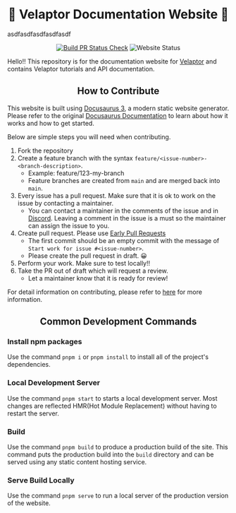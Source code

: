 <!-- markdownlint-disable MD033 -->
<!-- markdownlint-disable MD041 -->

<span align="center">

# 📃 Velaptor Documentation Website 📃

</span>
asdfasdfasdfasdfasdf
<span align="center">

[![Build PR Status Check](https://img.shields.io/github/actions/workflow/status/KinsonDigital/Velaptor/build-status-check.yml?label=%E2%9A%99%EF%B8%8FBuild)](https://github.com/KinsonDigital/Velaptor/actions/workflows/build-status-check.yml)
![Website Status](https://img.shields.io/website/https/docs.velaptor.io?label=Doc%20Site%20Status&up_message=Site%20Up🤘🏻&up_color=seagreen&down_message=Site%20Down🥺&down_color=indianred)

</span>

Hello!!  This repository is for the documentation website for [Velaptor](https://github.com/KinsonDigital/Velaptor) and contains Velaptor tutorials and API documentation.

<span align="center">

## **How to Contribute**

</span>

This website is built using [Docusaurus 3](https://docusaurus.io/), a modern static website generator.
Please refer to the original [Docusaurus Documentation](https://docusaurus.io/docs) to learn about how it works and how to get started.

Below are simple steps you will need when contributing.

1. Fork the repository
2. Create a feature branch with the syntax `feature/<issue-number>-<branch-description>`.
   - Example: feature/123-my-branch
   - Feature branches are created from `main` and are merged back into `main`.
3. Every issue has a pull request.  Make sure that it is ok to work on the issue by contacting a maintainer.
   - You can contact a maintainer in the comments of the issue and in [Discord](https://discord.gg/qewu6fNgv7).  Leaving a comment in the issue is a must so the maintainer can assign the issue to you.
4. Create pull request. Please use [Early Pull Requests](https://medium.com/practical-blend/pull-request-first-f6bb667a9b6)
    - The first commit should be an empty commit with the message of `Start work for issue #<issue-number>`.
    - Please create the pull request in draft. 😀
5. Perform your work.  Make sure to test locally!!
6. Take the PR out of draft which will request a review.  
    - Let a maintainer know that it is ready for review!

For detail information on contributing, please refer to [here](https://github.com/KinsonDigital/.github/blob/main/docs/CONTRIBUTING.md) for more information.

<span align="center">

## **Common Development Commands**

</span>

### **Install npm packages**

Use the command `pnpm i` or `pnpm install` to install all of the project's dependencies.

### **Local Development Server**

Use the command `pnpm start` to starts a local development server. Most changes are reflected HMR(Hot Module Replacement) without having to restart the server.

### **Build**

Use the command `pnpm build` to produce a production build of the site. This command puts the production build into the `build` directory and can be served using any static content hosting service.

### **Serve Build Locally**

Use the command `pnpm serve` to run a local server of the production version of the website.
